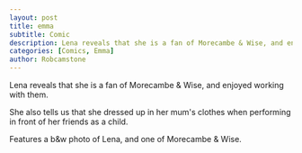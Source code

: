 ```yaml
---
layout: post
title: emma
subtitle: Comic
description: Lena reveals that she is a fan of Morecambe & Wise, and enjoyed working with them. She also tells us that she dressed up in her mum's clothes when performing in front of her friends as a child. Features a b&w photo of Lena, and one of Morecambe & Wise.
categories: [Comics, Emma]
author: Robcamstone
---
```


Lena reveals that she is a fan of Morecambe & Wise, and enjoyed working with them.

She also tells us that she dressed up in her mum's clothes when performing in front of her friends as a child.

Features a b&w photo of Lena, and one of Morecambe & Wise.
